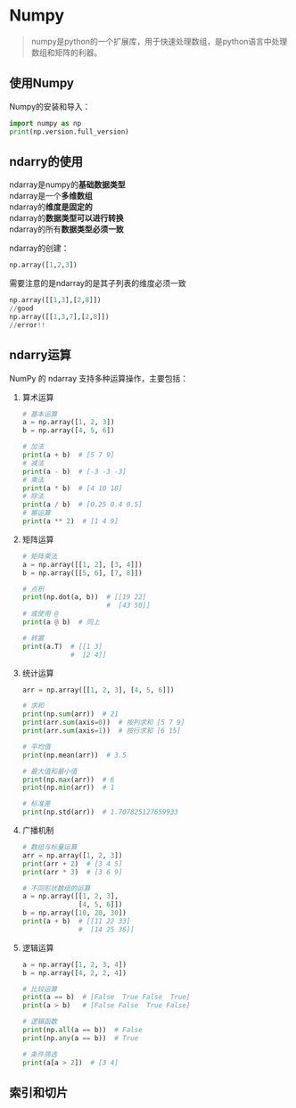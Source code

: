# Numpy

>numpy是python的一个扩展库，用于快速处理数组，是python语言中处理数组和矩阵的利器。  

## 使用Numpy

Numpy的安装和导入：

```python
import numpy as np
print(np.version.full_version)
```

## ndarry的使用

ndarray是numpy的**基础数据类型**  
ndarray是一个**多维数组**  
ndarray的**维度是固定的**  
ndarray的**数据类型可以进行转换**  
ndarray的所有**数据类型必须一致**  

ndarray的创建：  

```python
np.array([1,2,3])
```

需要注意的是ndarray的是其子列表的维度必须一致  

```python
np.array([[1,3],[2,8]])
//good
np.array([[1,3,7],[2,8]])
//error!!
```

## ndarry运算

NumPy 的 ndarray 支持多种运算操作，主要包括：

1. 算术运算

    ```python
    # 基本运算
    a = np.array([1, 2, 3])
    b = np.array([4, 5, 6])

    # 加法
    print(a + b)  # [5 7 9]
    # 减法
    print(a - b)  # [-3 -3 -3]
    # 乘法
    print(a * b)  # [4 10 18]
    # 除法
    print(a / b)  # [0.25 0.4 0.5]
    # 幂运算
    print(a ** 2)  # [1 4 9]
    ```

2. 矩阵运算

    ```python
    # 矩阵乘法
    a = np.array([[1, 2], [3, 4]])
    b = np.array([[5, 6], [7, 8]])

    # 点积
    print(np.dot(a, b))  # [[19 22]
                         #  [43 50]]
    # 或使用 @
    print(a @ b)  # 同上

    # 转置
    print(a.T)  # [[1 3]
                #  [2 4]]
    ```

3. 统计运算

    ```python
    arr = np.array([[1, 2, 3], [4, 5, 6]])

    # 求和
    print(np.sum(arr))  # 21
    print(arr.sum(axis=0))  # 按列求和 [5 7 9]
    print(arr.sum(axis=1))  # 按行求和 [6 15]

    # 平均值
    print(np.mean(arr))  # 3.5

    # 最大值和最小值
    print(np.max(arr))  # 6
    print(np.min(arr))  # 1

    # 标准差
    print(np.std(arr))  # 1.707825127659933
    ```

4. 广播机制

    ```python
    # 数组与标量运算
    arr = np.array([1, 2, 3])
    print(arr + 2)  # [3 4 5]
    print(arr * 3)  # [3 6 9]

    # 不同形状数组的运算
    a = np.array([[1, 2, 3],
                  [4, 5, 6]])
    b = np.array([10, 20, 30])
    print(a + b)  # [[11 22 33]
                  #  [14 25 36]]
    ```

5. 逻辑运算

    ```python
    a = np.array([1, 2, 3, 4])
    b = np.array([4, 2, 2, 4])
    
    # 比较运算
    print(a == b)  # [False  True False  True]
    print(a > b)   # [False False  True False]
    
    # 逻辑函数
    print(np.all(a == b))  # False
    print(np.any(a == b))  # True
    
    # 条件筛选
    print(a[a > 2])  # [3 4]
    ```

## 索引和切片
